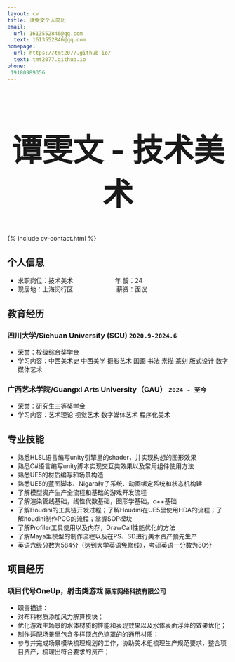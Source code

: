 ```yaml
---
layout: cv
title: 谭雯文个人简历
email:
  url: 1613552846@qq.com
  text: 1613552846@qq.com
homepage:
  url: https://tmt2077.github.io/
  text: tmt2077.github.io
phone:
 19180989356
---
```

 <center>
     <h1 style="font-size: 5em; text-align: center;">
 谭雯文 - 技术美术
</h1>
 </center>

<!--
include contact information from the front matter
Supported arguments:
    - homepage: url, text
    - email
    - phone
-->

{% include cv-contact.html %}
## 个人信息

* 求职岗位：技术美术&emsp;&emsp;&emsp;&emsp;&emsp;&emsp;&ensp;  年 龄：24
* 现居地：上海闵行区 &emsp;&emsp;&emsp;&emsp;&emsp;&emsp;&ensp;  薪资：面议



## 教育经历

### **四川大学/Sichuan University (SCU)** `2020.9-2024.6`
- 荣誉：校级综合奖学金
- 学习内容：中西美术史 中西美学 摄影艺术 国画 书法 素描 篆刻 版式设计 数字媒体艺术
### **广西艺术学院/Guangxi Arts University（GAU）** `2024 - 至今`
- 荣誉：研究生三等奖学金
- 学习内容：艺术理论 视觉艺术 数字媒体艺术 程序化美术

## 专业技能

* 熟悉HLSL语言编写unity引擎里的shader，并实现构想的图形效果
* 熟悉C#语言编写unity脚本实现交互类效果以及常用组件使用方法
* 熟悉UE5的材质编写和场景构造
* 熟悉UE5的蓝图脚本、Nigara粒子系统、动画绑定系统和状态机构建
* 了解模型资产生产全流程和基础的游戏开发流程
* 了解渲染管线基础，线性代数基础，图形学基础，c++基础
* 了解Houdini的工具链开发过程；了解Houdini在UE5里使用HDA的流程；了解houdini制作PCG的流程；掌握SOP模块
* 了解Profiler工具使用以及内存，DrawCall性能优化的方法
* 了解Maya里模型的制作流程以及在PS、SD进行美术资产预先生产
* 英语六级分数为584分（达到大学英语免修线），考研英语一分数为80分

## 项目经历
### **项目代号OneUp，射击类游戏** `藤库网络科技有限公司`
* 职责描述：
*   对布料材质添加风力解算模块；
*   优化游戏主场景的水体材质的性能和表现效果以及水体表面浮萍的效果优化；
*   制作适配场景里包含多样顶点色遮罩的的通用材质；
*   参与并完成场景模块梳理规划的工作，协助美术组梳理生产规范要求，整合项目资产，梳理出符合要求的资产；

